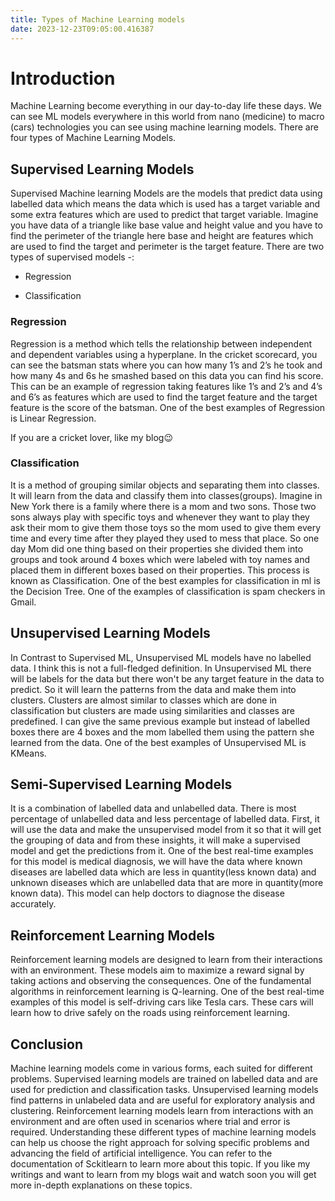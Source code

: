 ```yaml
---
title: Types of Machine Learning models
date: 2023-12-23T09:05:00.416387
---
```


# Introduction

Machine Learning become everything in our day-to-day life these days. We can see ML models everywhere in this world from nano (medicine) to macro (cars) technologies you can see using machine learning models. There are four types of Machine Learning Models.

## Supervised Learning Models

Supervised Machine learning Models are the models that predict data using labelled data which means the data which is used has a target variable and some extra features which are used to predict that target variable. Imagine you have data of a triangle like base value and height value and you have to find the perimeter of the triangle here base and height are features which are used to find the target and perimeter is the target feature. There are two types of supervised models -:

* Regression

* Classification

### Regression

Regression is a method which tells the relationship between independent and dependent variables using a hyperplane. In the cricket scorecard, you can see the batsman stats where you can how many 1’s and 2’s he took and how many 4s and 6s he smashed based on this data you can find his score. This can be an example of regression taking features like 1’s and 2’s and 4’s and 6’s as features which are used to find the target feature and the target feature is the score of the batsman. One of the best examples of Regression is Linear Regression.

If you are a cricket lover, like my blog😉

### Classification

It is a method of grouping similar objects and separating them into classes. It will learn from the data and classify them into classes(groups). Imagine in New York there is a family where there is a mom and two sons. Those two sons always play with specific toys and whenever they want to play they ask their mom to give them those toys so the mom used to give them every time and every time after they played they used to mess that place. So one day Mom did one thing based on their properties she divided them into groups and took around 4 boxes which were labeled with toy names and placed them in different boxes based on their properties. This process is known as Classification. One of the best examples for classification in ml is the Decision Tree. One of the examples of classification is spam checkers in Gmail.

## Unsupervised Learning Models

In Contrast to Supervised ML, Unsupervised ML models have no labelled data. I think this is not a full-fledged definition. In Unsupervised ML there will be labels for the data but there won't be any target feature in the data to predict. So it will learn the patterns from the data and make them into clusters. Clusters are almost similar to classes which are done in classification but clusters are made using similarities and classes are predefined. I can give the same previous example but instead of labelled boxes there are 4 boxes and the mom labelled them using the pattern she learned from the data. One of the best examples of Unsupervised ML is KMeans.

## Semi-Supervised Learning Models

It is a combination of labelled data and unlabelled data. There is most percentage of unlabelled data and less percentage of labelled data. First, it will use the data and make the unsupervised model from it so that it will get the grouping of data and from these insights, it will make a supervised model and get the predictions from it. One of the best real-time examples for this model is medical diagnosis, we will have the data where known diseases are labelled data which are less in quantity(less known data) and unknown diseases which are unlabelled data that are more in quantity(more known data). This model can help doctors to diagnose the disease accurately.

## Reinforcement Learning Models

Reinforcement learning models are designed to learn from their interactions with an environment. These models aim to maximize a reward signal by taking actions and observing the consequences. One of the fundamental algorithms in reinforcement learning is Q-learning. One of the best real-time examples of this model is self-driving cars like Tesla cars. These cars will learn how to drive safely on the roads using reinforcement learning.

## Conclusion

Machine learning models come in various forms, each suited for different problems. Supervised learning models are trained on labelled data and are used for prediction and classification tasks. Unsupervised learning models find patterns in unlabeled data and are useful for exploratory analysis and clustering. Reinforcement learning models learn from interactions with an environment and are often used in scenarios where trial and error is required. Understanding these different types of machine learning models can help us choose the right approach for solving specific problems and advancing the field of artificial intelligence. You can refer to the documentation of Sckitlearn to learn more about this topic. If you like my writings and want to learn from my blogs wait and watch soon you will get more in-depth explanations on these topics.